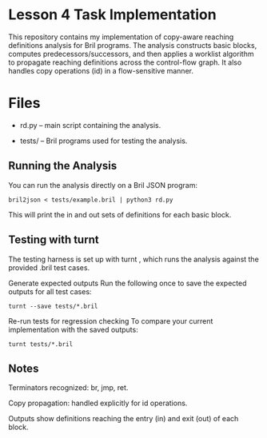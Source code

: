 # Lesson 4 Task Implementation

This repository contains my implementation of copy-aware reaching definitions analysis for Bril programs.
The analysis constructs basic blocks, computes predecessors/successors, and then applies a worklist algorithm to propagate reaching definitions across the control-flow graph. It also handles copy operations (id) in a flow-sensitive manner.

# Files

- rd.py – main script containing the analysis.

- tests/ – Bril programs used for testing the analysis.

## Running the Analysis

You can run the analysis directly on a Bril JSON program:

`bril2json < tests/example.bril | python3 rd.py`


This will print the in and out sets of definitions for each basic block.

## Testing with turnt

The testing harness is set up with turnt
, which runs the analysis against the provided .bril test cases.

Generate expected outputs
Run the following once to save the expected outputs for all test cases:

`turnt --save tests/*.bril`


Re-run tests for regression checking
To compare your current implementation with the saved outputs:

`turnt tests/*.bril`

## Notes

Terminators recognized: br, jmp, ret.

Copy propagation: handled explicitly for id operations.

Outputs show definitions reaching the entry (in) and exit (out) of each block.